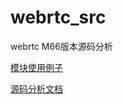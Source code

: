 # webrtc_src
webrtc M66版本源码分析



[模块使用例子](https://github.com/feixiao/webrtc/tree/master/webrtc_example)

[源码分析文档](https://github.com/feixiao/webrtc_src/tree/master/docs)

